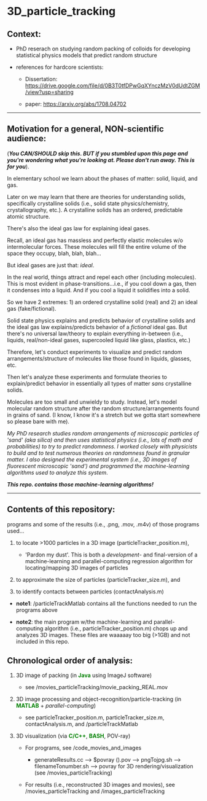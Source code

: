 # 3D_particle_tracking

## Context: 

* PhD reserach on studying random packing of colloids for developing statistical physics models that predict random structure 

* references for hardcore scientists:

   * Dissertation: https://drive.google.com/file/d/0B3T0tfDPwGqXYnczMzV0dUdtZGM/view?usp=sharing
   
   * paper: https://arxiv.org/abs/1708.04702 


------

## Motivation for a general, NON-scientific audience:

(*__You CAN/SHOULD skip this. BUT if you stumbled upon this page and you're wondering what you're looking at. Please don't run away. This is for you__*).  
   
   In elementary school we learn about the phases of matter: solid, liquid, and gas.  
   
   Later on we may learn that there are theories for understanding solids, specifically crystalline solids (i.e., solid state physics/chemistry, crystallography, etc.).  A crystalline solids has an ordered, predictable atomic structure. 
   
   There's also the ideal gas law for explaining ideal gases. 
   
   Recall, an ideal gas has massless and perfectly elastic molecules w/o intermolecular forces. These molecules will fill the entire volume of the space they occupy, blah, blah, blah... 
   
   But ideal gases are just that: _ideal_. 
   
   In the real world, things attract and repel each other (including molecules).  This is most evident in phase-transitions...i.e., if you cool down a gas, then it condenses into a liquid.  And if you cool a liquid it solidifies into a solid.  
   
   So we have 2 extremes: 1) an ordered crystalline solid (real) and 2) an ideal gas (fake/fictional).  
   
   Solid state physics explains and predicts behavior of crystalline solids and the ideal gas law explains/predicts behavior of a _fictional_ ideal gas.  But there's no universal law/theory to explain everything in-between (i.e., liquids, real/non-ideal gases, supercooled liquid like glass, plastics, etc.)
   
   Therefore, let's conduct experiments to visualize and predict random arrangements/structure of molecules like those found in liquids, glasses, etc. 
   
   Then let's analyze these experiments and formulate theories to explain/predict behavior in essentially all types of matter _sans_ crystalline solids. 
   
   Molecules are too small and unwieldy to study. Instead, let's model molecular random structure after the random structure/arrangements found in grains of sand.  (I know, I know it's a stretch but we gotta start somewhere so please bare with me).
   
   _My PhD research studies random arrangements of microscopic particles of 'sand' (aka silica) and then uses statistical physics (i.e., lots of math and probabilities) to try to predict randomness.  I worked closely with physicists to build and to test numerous theories on randomness found in granular matter.  I also designed the experimental system (i.e., 3D images of fluorescent microscopic 'sand') and programmed the machine-learning algorithms used to analyze this system_. 
   
   __*This repo. contains those machine-learning algorithms!*__
   
-----

## Contents of this repository: 

programs and some of the results (i.e., .png, .mov, .m4v) of those programs used...

1) to locate >1000 particles in a 3D image (particleTracker_position.m), 

   * 'Pardon my dust'. This is both a *development*- and final-version of a machine-learning and parallel-computing regression algorithm for locating/mapping 3D images of particles  
   
2) to approximate the size of particles (particleTracker_size.m), and 

3) to identify contacts between particles (contactAnalysis.m)

* __note1__: /particleTrackMatlab contains all the functions needed to run the programs above

* __note2__: the main program w/the machine-learning and parallel-computing algorithm (i.e., particleTracker_position.m) chops up and analyzes 3D images. These files are waaaaay too big (>1GB) and not included in this repo.

## Chronological order of analysis:

1) 3D image of packing (in <font color = 'green'>__Java__</font> using ImageJ software)

    * see /movies_particleTracking/movie_packing_REAL.mov

2) 3D image processing and object-recognition/particle-tracking (in <font color = 'green'>__MATLAB__</font> + _parallel-computing_)

    * see particleTracker_position.m, particleTracker_size.m, contactAnalysis.m, and /particleTrackMatlab

3) 3D visualization (via <font color ='green'>__C/C++__</font>, <font color='green'>__BASH__</font>, POV-ray) 

   * For programs, see /code_movies_and_images
   
      * generateResults.cc --> $povray ().pov --> pngTojpg.sh  --> filenameTonumber.sh --> povray for 3D rendering/visualization (see /movies_particleTracking)
      
   * For results (i.e., reconstructed 3D images and movies), see /movies_particleTracking and /images_particleTracking
